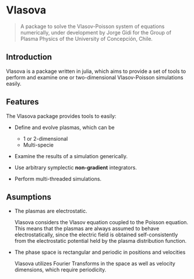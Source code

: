 # Vlasova

> A package to solve the Vlasov-Poisson system of equations numerically, under development by Jorge Gidi for the Group of Plasma Physics of the University of Concepción, Chile.

## Introduction

Vlasova is a package written in julia, which aims to provide a set of tools to perform and examine one or two-dimensional Vlasov-Poisson simulations easily.

## Features

The Vlasova package provides tools to easily:
* Define and evolve plasmas, which can be
  * 1 or 2-dimensional
  * Multi-specie

* Examine the results of a simulation generically.
* Use arbitrary symplectic **non-gradient** integrators.
* Perform multi-threaded simulations.

## Asumptions

* The plasmas are electrostatic.

  Vlasova considers the Vlasov equation coupled to the Poisson equation. This means that the plasmas are always assumed to behave electrostatically, since the electric field is obtained self-consistently from the electrostatic potential held by the plasma distribution function.

* The phase space is rectangular and periodic in positions and velocities

  Vlasova utilizes Fourier Transforms in the space as well as velocity dimensions, which require periodicity.
